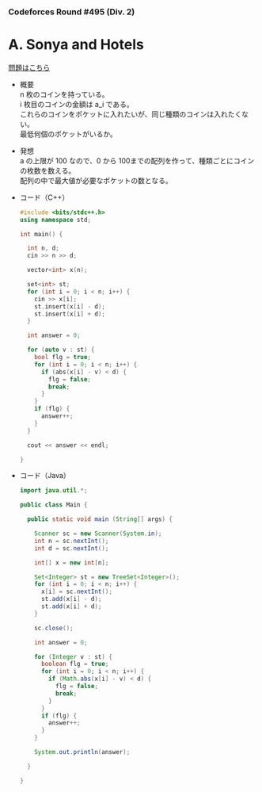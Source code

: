 ### Codeforces Round #495 (Div. 2) 

# A. Sonya and Hotels

  [問題はこちら](https://codeforces.com/problemset/problem/1004/A)
  
- 概要<br>
  n 枚のコインを持っている。<br>
  i 枚目のコインの金額は a_i である。<br>
  これらのコインをポケットに入れたいが、同じ種類のコインは入れたくない。<br>
  最低何個のポケットがいるか。
  
- 発想<br>
  a の上限が 100 なので、0 から 100までの配列を作って、種類ごとにコインの枚数を数える。<br>
  配列の中で最大値が必要なポケットの数となる。
  
  
- コード（C++）

  ```cpp
  #include <bits/stdc++.h>
  using namespace std;

  int main() {

    int n, d;
    cin >> n >> d;

    vector<int> x(n);

    set<int> st;
    for (int i = 0; i < n; i++) {
      cin >> x[i];
      st.insert(x[i] - d);
      st.insert(x[i] + d);
    }

    int answer = 0;

    for (auto v : st) {
      bool flg = true;
      for (int i = 0; i < n; i++) {
        if (abs(x[i] - v) < d) {
          flg = false;
          break;
        }
      }
      if (flg) {
        answer++;
      }
    }

    cout << answer << endl;

  }
  ```
  
- コード（Java）

  ```java
  import java.util.*;

  public class Main {

    public static void main (String[] args) {

      Scanner sc = new Scanner(System.in);
      int n = sc.nextInt();
      int d = sc.nextInt();

      int[] x = new int[n];

      Set<Integer> st = new TreeSet<Integer>();
      for (int i = 0; i < n; i++) {
        x[i] = sc.nextInt();
        st.add(x[i] - d);
        st.add(x[i] + d);
      }

      sc.close();

      int answer = 0;

      for (Integer v : st) {
        boolean flg = true;
        for (int i = 0; i < n; i++) {
          if (Math.abs(x[i] - v) < d) {
            flg = false;
            break;
          }
        }
        if (flg) {
          answer++;
        }
      }

      System.out.println(answer);

    }

  }
  ```
    